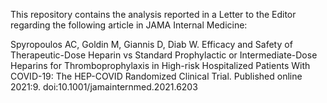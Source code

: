 This repository contains the analysis reported in a Letter to the Editor regarding the following article in JAMA Internal Medicine:

Spyropoulos AC, Goldin M, Giannis D, Diab W. Efficacy and Safety of Therapeutic-Dose Heparin vs Standard Prophylactic or Intermediate-Dose Heparins for Thromboprophylaxis in High-risk Hospitalized Patients With COVID-19: The HEP-COVID Randomized Clinical Trial. Published online 2021:9. doi:10.1001/jamainternmed.2021.6203